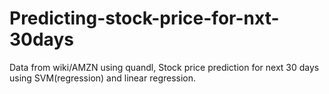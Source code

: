 # Predicting-stock-price-for-nxt-30days
Data from wiki/AMZN using quandl, Stock price prediction for next 30 days using SVM(regression) and linear regression.

